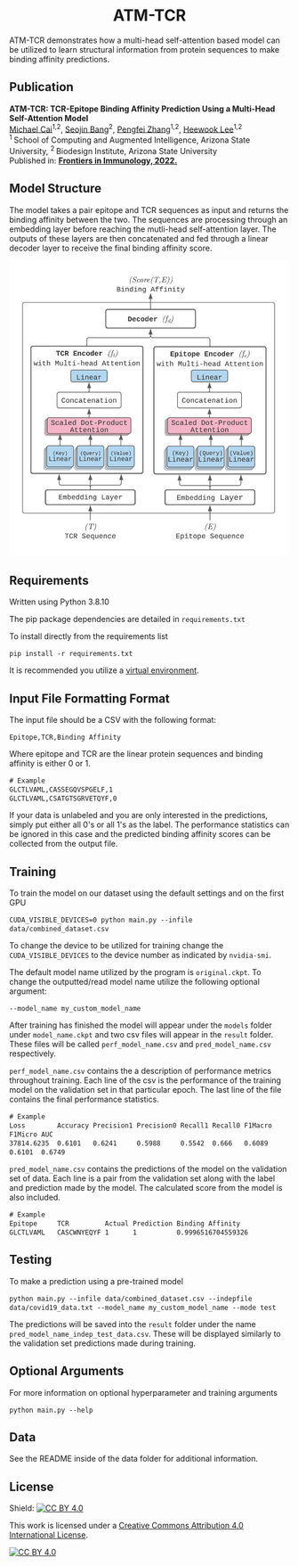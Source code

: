 <h1 align="center">
    ATM-TCR
</h1>

ATM-TCR demonstrates how a multi-head self-attention based model can be utilized to learn structural information from protein sequences to make binding affinity predictions.

## Publication
<b>ATM-TCR: TCR-Epitope Binding Affinity Prediction Using a Multi-Head Self-Attention Model</b> <br/>
[Michael Cai](https://github.com/cai-michael)<sup>1,2</sup>, [Seojin Bang](https://github.com/SeojinBang)<sup>2</sup>, [Pengfei Zhang](https://github.com/pzhang84)<sup>1,2</sup>, [Heewook Lee](https://scai.engineering.asu.edu/faculty/computer-science-and-engineering/heewook-lee/)<sup>1,2</sup><br/>
<sup>1 </sup>School of Computing and Augmented Intelligence, Arizona State University, <sup>2 </sup>Biodesign Institute, Arizona State University <br/>
Published in: [**Frontiers in Immunology, 2022.**](https://www.frontiersin.org/articles/10.3389/fimmu.2022.893247/full)

## Model Structure

The model takes a pair epitope and TCR sequences as input and returns the binding affinity between the two. The sequences are processing through an embedding layer before reaching the mutli-head self-attention layer. The outputs of these layers are then concatenated and fed through a linear decoder layer to receive the final binding affinity score.

<img src="data/fig/model.png" alt="drawing" width="500"/>

## Requirements
Written using Python 3.8.10

The pip package dependencies are detailed in ```requirements.txt```

To install directly from the requirements list
```
pip install -r requirements.txt
```
It is recommended you utilize a [virtual environment](https://packaging.python.org/en/latest/guides/installing-using-pip-and-virtual-environments/).

## Input File Formatting Format

The input file should be a CSV with the following format:
```
Epitope,TCR,Binding Affinity
```

Where epitope and TCR are the linear protein sequences and binding affinity is either 0 or 1.

```
# Example
GLCTLVAML,CASSEGQVSPGELF,1
GLCTLVAML,CSATGTSGRVETQYF,0
```

If your data is unlabeled and you are only interested in the predictions, simply put either all 0's or all 1's as the label. The performance statistics can be ignored in this case and the predicted binding affinity scores can be collected from the output file.

## Training
To train the model on our dataset using the default settings and on the first GPU
```
CUDA_VISIBLE_DEVICES=0 python main.py --infile data/combined_dataset.csv
```

To change the device to be utilized for training change the ```CUDA_VISIBLE_DEVICES``` to the device number as indicated by ```nvidia-smi```.

The default model name utilized by the program is  ```original.ckpt```. To change the outputted/read model name utilize the following optional argument:
```
--model_name my_custom_model_name
```

After training has finished the model will appear under the ```models``` folder under ```model_name.ckpt``` and two csv files will appear in the ```result``` folder. These files will be called ```perf_model_name.csv``` and ```pred_model_name.csv``` respectively.

```perf_model_name.csv``` contains the a description of performance metrics throughout training. Each line of the csv is the performance of the training model on the validation set in that particular epoch. The last line of the file contains the final performance statistics.
```
# Example
Loss        Accuracy Precision1 Precision0 Recall1 Recall0 F1Macro F1Micro AUC
37814.6235	0.6101	 0.6241	    0.5988	   0.5542  0.666   0.6089  0.6101  0.6749
```

```pred_model_name.csv``` contains the predictions of the model on the validation set of data. Each line is a pair from the validation set along with the label and prediction made by the model. The calculated score from the model is also included.
```
# Example
Epitope     TCR	        Actual Prediction Binding Affinity
GLCTLVAML	CASCWNYEQYF	1	   1	      0.9996516704559326
```
## Testing
To make a prediction using a pre-trained model
```
python main.py --infile data/combined_dataset.csv --indepfile data/covid19_data.txt --model_name my_custom_model_name --mode test
```

The predictions will be saved into the ```result``` folder under the name ```pred_model_name_indep_test_data.csv```. These will be displayed similarly to the validation set predictions made during training.

## Optional Arguments

For more information on optional hyperparameter and training arguments
```
python main.py --help
```

## Data

See the README inside of the data folder for additional information.

## License

Shield: [![CC BY 4.0][cc-by-shield]][cc-by]

This work is licensed under a
[Creative Commons Attribution 4.0 International License][cc-by].

[![CC BY 4.0][cc-by-image]][cc-by]

[cc-by]: http://creativecommons.org/licenses/by/4.0/
[cc-by-image]: https://i.creativecommons.org/l/by/4.0/88x31.png
[cc-by-shield]: https://img.shields.io/badge/License-CC%20BY%204.0-lightgrey.svg
